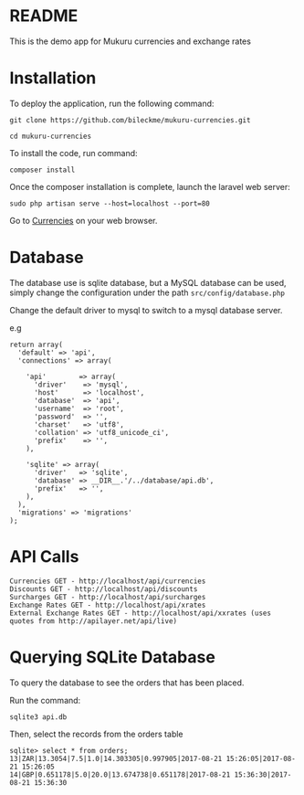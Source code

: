# README
This is the demo app for Mukuru currencies and exchange rates

Installation
============
To deploy the application, run the following command:

`git clone https://github.com/bileckme/mukuru-currencies.git`

`cd mukuru-currencies`

To install the code, run command:

`composer install`

Once the composer installation is complete, launch the laravel web server:

`sudo php artisan serve --host=localhost --port=80`

Go to [Currencies](http://localhost/currencies) on your web browser.


Database
========
The database use is sqlite database, but a MySQL database can be used, simply change the configuration under the path
`src/config/database.php`

Change the default driver to mysql to switch to a mysql database server.

e.g

```
return array(
  'default' => 'api',
  'connections' => array(

    'api'        => array(
      'driver'    => 'mysql',
      'host'      => 'localhost',
      'database'  => 'api',
      'username'  => 'root',
      'password'  => '',
      'charset'   => 'utf8',
      'collation' => 'utf8_unicode_ci',
      'prefix'    => '',
    ),

    'sqlite' => array(
      'driver'   => 'sqlite',
      'database' => __DIR__.'/../database/api.db',
      'prefix'   => '',
    ),
  ),
  'migrations' => 'migrations'
);
```

API Calls
=========
```
Currencies GET - http://localhost/api/currencies
Discounts GET - http://localhost/api/discounts
Surcharges GET - http://localhost/api/surcharges
Exchange Rates GET - http://localhost/api/xrates
External Exchange Rates GET - http://localhost/api/xxrates (uses quotes from http://apilayer.net/api/live)
```

Querying SQLite Database
========================
To query the database to see the orders that has been placed.

Run the command:

`sqlite3 api.db`

Then, select the records from the orders table
```
sqlite> select * from orders;
13|ZAR|13.3054|7.5|1.0|14.303305|0.997905|2017-08-21 15:26:05|2017-08-21 15:26:05
14|GBP|0.651178|5.0|20.0|13.674738|0.651178|2017-08-21 15:36:30|2017-08-21 15:36:30
```
